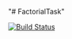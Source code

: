 "# FactorialTask" 


[![Build Status](https://travis-ci.org/Piotr-muzyka/FactorialTask.svg?branch=master)](https://travis-ci.org/Piotr-muzyka/FactorialTask)
